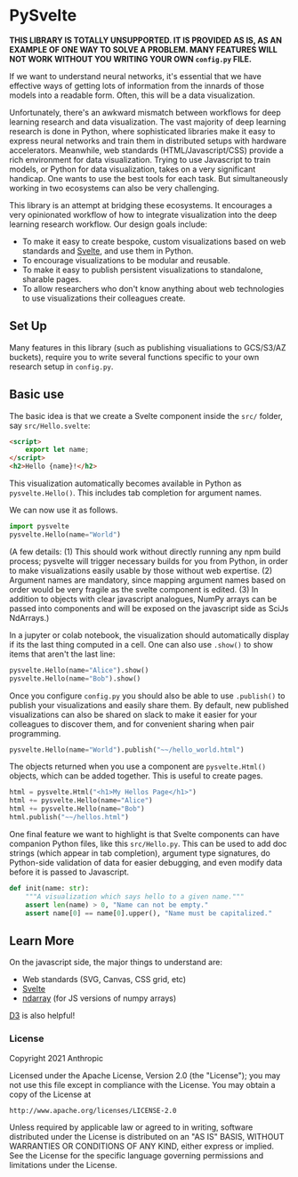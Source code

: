 # PySvelte

**THIS LIBRARY IS TOTALLY UNSUPPORTED. IT IS PROVIDED AS IS, AS AN EXAMPLE OF ONE WAY TO SOLVE A PROBLEM. MANY FEATURES WILL NOT WORK WITHOUT YOU WRITING YOUR OWN `config.py` FILE.**

If we want to understand neural networks, it's essential that we have effective ways of getting lots of information from the innards of those models into a readable form. Often, this will be a data visualization.

Unfortunately, there's an awkward mismatch between workflows for deep learning research and data visualization. The vast majority of deep learning research is done in Python, where sophisticated libraries make it easy to express neural networks and train them in distributed setups with hardware accelerators. Meanwhile, web standards (HTML/Javascript/CSS) provide a rich environment for data visualization. Trying to use Javascript to train models, or Python for data visualization, takes on a very significant handicap. One wants to use the best tools for each task. But simultaneously working in two ecosystems can also be very challenging.

This library is an attempt at bridging these ecosystems. It encourages a very opinionated workflow of how to integrate visualization into the deep learning research workflow. Our design goals include:
* To make it easy to create bespoke, custom visualizations based on web standards and [Svelte](https://svelte.dev/), and use them in Python.
* To encourage visualizations to be modular and reusable.
* To make it easy to publish persistent visualizations to standalone, sharable pages.
* To allow researchers who don't know anything about web technologies to use visualizations their colleagues create.

## Set Up

Many features in this library (such as publishing visualiations to GCS/S3/AZ buckets), require you to write several functions specific to your own research setup in `config.py`.

## Basic use

The basic idea is that we create a Svelte component inside the `src/` folder, say `src/Hello.svelte`:

```html
<script>
    export let name;
</script>
<h2>Hello {name}!</h2>
```

This visualization automatically becomes available in Python as `pysvelte.Hello()`. This includes tab completion for argument names.

We can now use it as follows.

```py
import pysvelte
pysvelte.Hello(name="World")
```

(A few details: (1) This should work without directly running any npm build process; pysvelte will trigger necessary builds for you from Python, in order to make visualizations easily usable by those without web expertise. (2) Argument names are mandatory, since mapping argument names based on order would be very fragile as the svelte component is edited. (3) In addition to objects with clear javascript analogues, NumPy arrays can be passed into components and will be exposed on the javascript side as SciJs NdArrays.)

In a jupyter or colab notebook, the visualization should automatically display if its the last thing computed in a cell. One can also use `.show()` to show items that aren't the last line:

```py
pysvelte.Hello(name="Alice").show()
pysvelte.Hello(name="Bob").show()
```

Once you configure `config.py` you should also be able to use `.publish()` to publish your visualizations and easily share them. By default, new published visualizations can also be shared on slack to make it easier for your colleagues to discover them, and for convenient sharing when pair programming.

```py
pysvelte.Hello(name="World").publish("~~/hello_world.html")
```

The objects returned when you use a component are `pysvelte.Html()` objects, which can be added together. This is useful to create pages.

```py
html = pysvelte.Html("<h1>My Hellos Page</h1>")
html += pysvelte.Hello(name="Alice")
html += pysvelte.Hello(name="Bob")
html.publish("~~/hellos.html")
```

One final feature we want to highlight is that Svelte components can have companion Python files, like this `src/Hello.py`. This can be used to add doc strings (which appear in tab completion), argument type signatures, do Python-side validation of data for easier debugging, and even modify data before it is passed to Javascript.

```py
def init(name: str):
    """A visualization which says hello to a given name."""
    assert len(name) > 0, "Name can not be empty."
    assert name[0] == name[0].upper(), "Name must be capitalized."
```




## Learn More

On the javascript side, the major things to understand are:

* Web standards (SVG, Canvas, CSS grid, etc)
* [Svelte](https://svelte.dev/)
* [ndarray](https://github.com/scijs/ndarray) (for JS versions of numpy arrays)

[D3](https://d3js.org/) is also helpful!


### License

Copyright 2021 Anthropic

Licensed under the Apache License, Version 2.0 (the "License");
you may not use this file except in compliance with the License.
You may obtain a copy of the License at

    http://www.apache.org/licenses/LICENSE-2.0

Unless required by applicable law or agreed to in writing, software
distributed under the License is distributed on an "AS IS" BASIS,
WITHOUT WARRANTIES OR CONDITIONS OF ANY KIND, either express or implied.
See the License for the specific language governing permissions and
limitations under the License.
